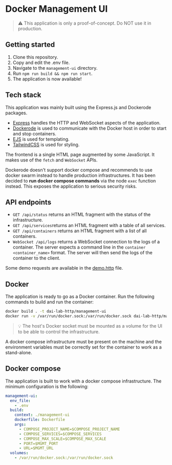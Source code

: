 # Docker Management UI

> ️⚠️ This application is only a proof-of-concept. Do NOT use it in production.

## Getting started

1. Clone this repository.
2. Copy and edit the .env file.
3. Navigate to the `management-ui` directory.
4. Run `npm run build && npm run start`.
5. The application is now available!

## Tech stack

This application was mainly built using the Express.js and Dockerode packages.

- [Express](https://expressjs.com/) handles the HTTP and WebSocket aspects of the application.
- [Dockerode](https://github.com/apocas/dockerode) is used to communicate with the Docker host in order to start and
  stop containers.
- [EJS](https://ejs.co/) is used for templating.
- [TailwindCSS](https://tailwindcss.com/) is used for styling.

The frontend is a single HTML page augmented by some JavaScript. It makes use of the `fetch` and `WebSocket` APIs.

Dockerode doesn't support docker compose and recommends to use docker swarm instead to handle production
infrastructures. It has been decided to **run docker compose commands** via the node `exec` function instead. This
exposes the application to serious security risks.

## API endpoints

- `GET /api/status` returns an HTML fragment with the status of the infrastructure.
- `GET /api/services`returns an HTML fragment with a table of all services.
- `GET /api/containers` returns an HTML fragment with a list of all containers.
- `WebSocket /api/logs` returns a WebSocket connection to the logs of a container. The server expects a command line in
  the `container <container_name>` format. The server will then send the logs of the container to the client.

Some demo requests are available in the [demo.http](./demo.http) file.

## Docker

The application is ready to go as a Docker container. Run the following commands to build and run the container:

```bash
docker build . -t dai-lab-http/management-ui
docker run -v /var/run/docker.sock:/var/run/docker.sock dai-lab-http/management-ui
```

> 💡 The host's Docker socket must be mounted as a volume for the UI to be able to control the infrastructure.

A docker compose infrastructure must be present on the machine and the environment variables must be correctly set for
the container to work as a stand-alone.

## Docker compose

The application is built to work with a docker compose infrastructure. The minimum configuration is the following:

```yaml
management-ui:
  env_file:
    - .env
  build:
    context: ./management-ui
    dockerfile: Dockerfile
    args:
      - COMPOSE_PROJECT_NAME=$COMPOSE_PROJECT_NAME
      - COMPOSE_SERVICES=$COMPOSE_SERVICES
      - COMPOSE_MAX_SCALE=$COMPOSE_MAX_SCALE
      - PORT=$MGMT_PORT
      - URL=$MGMT_URL
  volumes:
    - /var/run/docker.sock:/var/run/docker.sock
```